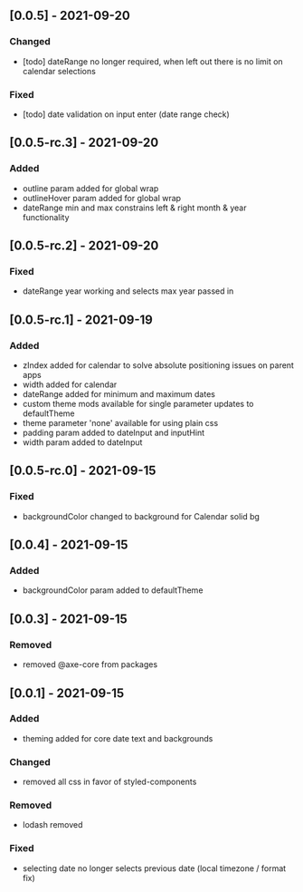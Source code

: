 ## [0.0.5] - 2021-09-20
### Changed
- [todo] dateRange no longer required, when left out there is no limit on calendar selections

### Fixed
- [todo] date validation on input enter (date range check)

## [0.0.5-rc.3] - 2021-09-20
### Added
- outline param added for global wrap
- outlineHover param added for global wrap
- dateRange min and max constrains left & right month & year functionality

## [0.0.5-rc.2] - 2021-09-20
### Fixed
- dateRange year working and selects max year passed in

## [0.0.5-rc.1] - 2021-09-19
### Added
- zIndex added for calendar to solve absolute positioning issues on parent apps
- width added for calendar
- dateRange added for minimum and maximum dates
- custom theme mods available for single parameter updates to defaultTheme
- theme parameter 'none' available for using plain css 
- padding param added to dateInput and inputHint
- width param added to dateInput

## [0.0.5-rc.0] - 2021-09-15
### Fixed
- backgroundColor changed to background for Calendar solid bg

## [0.0.4] - 2021-09-15
### Added
- backgroundColor param added to defaultTheme

## [0.0.3] - 2021-09-15
### Removed
- removed @axe-core from packages

## [0.0.1] - 2021-09-15
### Added
- theming added for core date text and backgrounds

### Changed
- removed all css in favor of styled-components

### Removed
- lodash removed

### Fixed
- selecting date no longer selects previous date (local timezone / format fix)